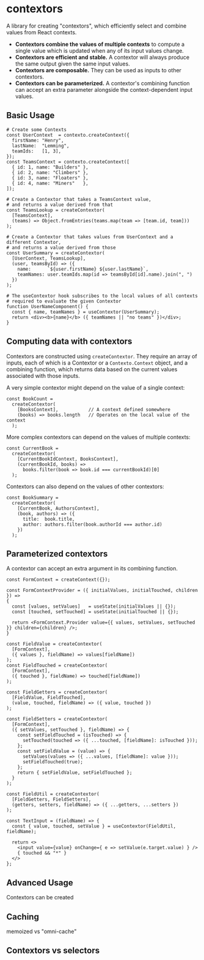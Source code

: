 contextors
==========

A library for creating "contextors", which efficiently select and combine values
from React contexts.

 - **Contextors combine the values of multiple contexts** to compute a single value
 which is updated when any of its input values change.
 - **Contextors are efficient and stable.** A contextor will always produce the same
 output given the same input values.
 - **Contextors are composable.** They can be used as inputs to other contextors.
 - **Contextors can be parameterized.** A contextor's combining function can accept an
 extra parameter alongside the context-dependent input values.

## Basic Usage

    # Create some Contexts
    const UserContext  = contexto.createContext({
      firstName: "Henry",
      lastName:  "Lemming",
      teamIds:   [1, 3],
    });
    const TeamsContext = contexto.createContext([
      { id: 1, name: "Builders" },
      { id: 2, name: "Climbers" },
      { id: 3, name: "Floaters" },
      { id: 4, name: "Miners"   },
    ]);

    # Create a Contextor that takes a TeamsContext value,
    # and returns a value derived from that
    const TeamsLookup = createContextor(
      [TeamsContext],
      (teams) => Object.fromEntries(teams.map(team => [team.id, team]))
    );

    # Create a Contextor that takes values from UserContext and a different Contextor,
    # and returns a value derived from those
    const UserSummary = createContextor(
      [UserContext, TeamsLookup],
      (user, teamsById) => ({
        name:      `${user.firstName} ${user.lastName}`,
        teamNames: user.teamIds.map(id => teamsById[id].name).join(", ")
      })
    );

    # The useContextor hook subscribes to the local values of all contexts
    # required to evaluate the given Contextor
    function UserNameComponent() {
      const { name, teamNames } = useContextor(UserSummary);
      return <div><b>{name}</b> ({ teamNames || "no teams" })</div>;
    }

## Computing data with contextors

Contextors are constructed using `createContextor`. They require an array of inputs,
each of which is a Contextor or a `Contexto.Context` object, and a combining function,
which returns data based on the current values associated with those inputs.

A very simple contextor might depend on the value of a single context:

    const BookCount =
      createContextor(
        [BooksContext],           // A context defined somewhere
        (books) => books.length   // Operates on the local value of the context
      );

More complex contextors can depend on the values of multiple contexts:

    const CurrentBook =
      createContextor(
        [CurrentBookIdContext, BooksContext],
        (currentBookId, books) =>
          books.filter(book => book.id === currentBookId)[0]
      );

Contextors can also depend on the values of other contextors:

    const BookSummary =
      createContextor(
        [CurrentBook, AuthorsContext],
        (book, authors) => ({
          title:  book.title,
          author: authors.filter(book.authorId === author.id)
        })
      );

## Parameterized contextors

A contextor can accept an extra argument in its combining function.

    const FormContext = createContext({});

    const FormContextProvider = ({ initialValues, initialTouched, children }) =>
    {
      const [values, setValues]   = useState(initialValues || {});
      const [touched, setTouched] = useState(initialTouched || {});

      return <FormContext.Provider value={{ values, setValues, setTouched }} children={children} />;
    }

    const FieldValue = createContextor(
      [FormContext],
      ({ values }, fieldName) => values[fieldName])
    );
    const FieldTouched = createContextor(
      [FormContext],
      ({ touched }, fieldName) => touched[fieldName])
    );

    const FieldGetters = createContextor(
      [FieldValue, FieldTouched],
      (value, touched, fieldName) => ({ value, touched })
    );

    const FieldSetters = createContextor(
      [FormContext],
      ({ setValues, setTouched }, fieldName) => {
        const setFieldTouched = (isTouched) => {
          setTouched(touched => ({ ...touched, [fieldName]: isTouched }));
        };
        const setFieldValue = (value) => {
          setValues(values => ({ ...values, [fieldName]: value }));
          setFieldTouched(true);
        };
        return { setFieldValue, setFieldTouched };
      }
    );

    const FieldUtil = createContextor(
      [FieldGetters, FieldSetters],
      (getters, setters, fieldName) => ({ ...getters, ...setters })
    );

    const TextInput = (fieldName) => {
      const { value, touched, setValue } = useContextor(FieldUtil, fieldName);

      return <>
        <input value={value} onChange={ e => setValue(e.target.value) } />
        { touched && "*" }
      </>
    };



## Advanced Usage

Contextors can be created 

## Caching

memoized vs "omni-cache"

## Contextors vs selectors